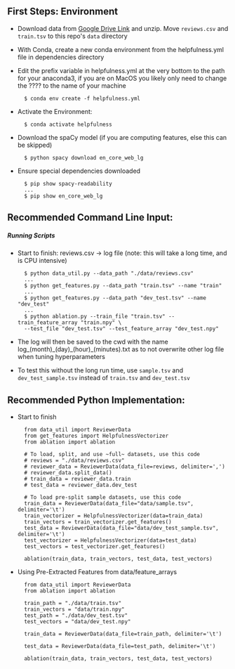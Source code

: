 ## First Steps: Environment

- Download data from
  [Google Drive Link](https://drive.google.com/file/d/13ZrQZJkeFly_C5NgPr6caV4-twK4KUpm/view?usp=sharing)
  and unzip. Move `reviews.csv` and `train.tsv` to this repo's `data`
  directory

- With Conda, create a new conda environment from the helpfulness.yml
  file in dependencies directory

- Edit the prefix variable in helpfulness.yml at the very bottom to the
  path for your anaconda3, if you are on MacOS you likely only need to
  change the ???? to the name of your machine

        $ conda env create -f helpfulness.yml

- Activate the Environment:

        $ conda activate helpfulness

- Download the spaCy model (if you are computing features, else this can be skipped)

        $ python spacy download en_core_web_lg

- Ensure special dependencies downloaded 

        $ pip show spacy-readability
        ... 
        $ pip show en_core_web_lg 

## Recommended Command Line Input:
        
##### Running Scripts

- Start to finish: reviews.csv -> log file (note: this will take a long
  time, and is CPU intensive)
 
        $ python data_util.py --data_path "./data/reviews.csv"
        ...
        $ python get_features.py --data_path "train.tsv" --name "train"
        ...
        $ python get_features.py --data_path "dev_test.tsv" --name "dev_test"
        ... 
        $ python ablation.py --train_file "train.tsv" --train_feature_array "train.npy" \
        --test_file "dev_test.tsv" --test_feature_array "dev_test.npy"
 
-  The log will then be saved to the cwd with the name
   log_(month)\_(day)\_(hour)_(minutes).txt as to not overwrite other
   log file when tuning hyperparameters
   
- To test this without the long run time, use `sample.tsv` and
  `dev_test_sample.tsv` instead of `train.tsv` and `dev_test.tsv`
   
## Recommended Python Implementation:

- Start to finish

        from data_util import ReviewerData
        from get_features import HelpfulnessVectorizer
        from ablation import ablation
        
        # To load, split, and use ~full~ datasets, use this code
        # reviews = "./data/reviews.csv"
        # reviewer_data = ReviewerData(data_file=reviews, delimiter=',')
        # reviewer_data.split_data()
        # train_data = reviewer_data.train
        # test_data = reviewer_data.dev_test
        
        # To load pre-split sample datasets, use this code
        train_data = ReviewerData(data_file="data/sample.tsv", delimiter='\t')
        train_vectorizer = HelpfulnessVectorizer(data=train_data)
        train_vectors = train_vectorizer.get_features()
        test_data = ReviewerData(data_file="data/dev_test_sample.tsv", delimiter='\t')
        test_vectorizer = HelpfulnessVectorizer(data=test_data)
        test_vectors = test_vectorizer.get_features()

        ablation(train_data, train_vectors, test_data, test_vectors)
        
- Using Pre-Extracted Features from data/feature_arrays
    
        from data_util import ReviewerData
        from ablation import ablation
        
        train_path = "./data/train.tsv"
        train_vectors = "data/train.npy"
        test_path = "./data/dev_test.tsv"
        test_vectors = "data/dev_test.npy"
        
        train_data = ReviewerData(data_file=train_path, delimiter='\t')
        
        test_data = ReviewerData(data_file=test_path, delimiter='\t')
        
        ablation(train_data, train_vectors, test_data, test_vectors)
            
        
    
        
